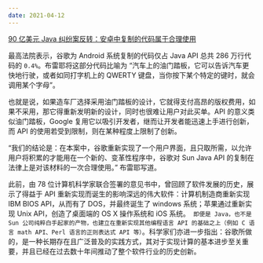 ```yaml
---
date: 2021-04-12
---
```


[90 亿美元 Java 纠纷案反转：安卓中复制的代码属于合理使用](https://mp.weixin.qq.com/s/O1oT8WY54pHBapPp5GEQJQ)

最高法院表示，谷歌为 Android 系统复制的代码仅占 Java API 总共 286 万行代码的 `0.4%`。布雷耶将这部分代码比喻为 “汽车上的油门踏板，它可以告诉汽车更快地行驶，或者如同打字机上的 QWERTY 键盘，当你按下某个特定的键时，就会调用某个字母”。

也就是说，如果造车厂选择采用油门踏板的设计，它就得支付高昂的版权费用，如果不采用，那它得重新发明新的设计，同时也很难让用户对此买单。API 的意义类似油门踏板，Google 复用它以吸引开发者，继而让开发者能迅速上手进行创新，而 API 的使用若受到限制，则在某种程度上限制了创新。

“我们的结论是：在本案中，谷歌重新实现了一个用户界面，且只取所需，以允许用户将积累的才能用在一个新的、变革性程序中，谷歌对 Sun Java API 的复制在法律上是对该材料的一次合理使用。” 布雷耶写道。

此前，由 78 位计算机科学家联合签署的意见书中，曾回顾了软件发展的历史，展示了得益于 API 重新实现而诞生的影响深远的伟大软件：计算机制造商重新实现 IBM BIOS API，从而有了 DOS，并最终诞生了 windows 系统；苹果通过重新实现 Unix API，创造了桌面端的 OS X 操作系统和 iOS 系统。` 即便是 Java，也不是 Sun 公司纯粹白手起家的产物，也建立在重新实现其他编程语言 API 的基础之上（例如 C 语言 math API、Perl 语言的正则表达式 API 等）`。科学家们亦进一步指出：谷歌所做的，是一种长期存在且广泛普及的实践方式，其对于实现计算的基本进步至关重要，并且已经在过去数十年间推动了整个软件行业的历史创新。